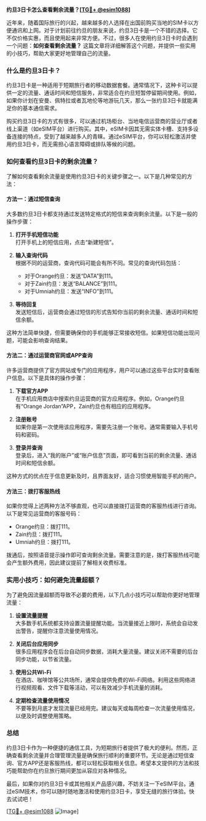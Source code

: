 **约旦3日卡怎么查看剩余流量？[[TG💪+ @esim1088](https://t.me/s/esim1088)]**

近年来，随着国际旅行的兴起，越来越多的人选择在出国前购买当地的SIM卡以方便通讯和上网。对于计划前往约旦的朋友来说，约旦3日卡是一个不错的选择。它不仅价格实惠，而且使用起来非常方便。不过，很多人在使用约旦3日卡时会遇到一个问题：**如何查看剩余流量？** 这篇文章将详细解答这个问题，并提供一些实用的小技巧，帮助大家更好地管理自己的流量。

### 什么是约旦3日卡？

约旦3日卡是一种适用于短期旅行者的移动数据套餐。通常情况下，这种卡可以提供一定的流量、通话时间和短信服务，非常适合在约旦短暂停留期间使用。例如，如果你计划在安曼、佩特拉或者瓦地伦等地游玩几天，那么一张约旦3日卡就能满足你的基本通信需求。

购买约旦3日卡的方式有很多，可以通过机场柜台、当地电信运营商的营业厅或者线上渠道（如eSIM平台）进行购买。其中，eSIM卡因其无需实体卡槽、支持多设备连接的特点，受到了越来越多人的青睐。通过eSIM平台，你可以轻松激活并使用约旦3日卡，而无需担心语言障碍或排队等候的问题。

### 如何查看约旦3日卡的剩余流量？

了解如何查看剩余流量是使用约旦3日卡的关键步骤之一。以下是几种常见的方法：

#### 方法一：通过短信查询

大多数约旦3日卡都支持通过发送特定格式的短信来查询剩余流量。以下是一般的操作步骤：

1. **打开手机短信功能**  
   打开手机上的短信应用，点击“新建短信”。

2. **输入查询代码**  
   根据不同的运营商，查询代码可能会有所不同。常见的查询代码包括：
   - 对于Orange约旦：发送“DATA”到111。
   - 对于Zain约旦：发送“BALANCE”到111。
   - 对于Umniah约旦：发送“INFO”到111。

3. **等待回复**  
   发送短信后，运营商会通过短信的形式告知你当前的剩余流量、通话时间和短信余额。

这种方法简单快捷，但需要确保你的手机能够正常接收短信。如果短信功能出现问题，可能会影响查询结果。

#### 方法二：通过运营商官网或APP查询

许多运营商提供了官方网站或专门的应用程序，用户可以通过这些平台实时查看账户信息。以下是具体的操作步骤：

1. **下载官方APP**  
   在手机应用商店中搜索约旦运营商的官方应用程序。例如，Orange约旦有“Orange Jordan”APP，Zain约旦也有相应的应用程序。

2. **注册账号**  
   如果你是第一次使用该应用程序，需要先注册一个账号。通常需要输入手机号码和密码。

3. **登录并查询**  
   登录后，进入“我的账户”或“账户信息”页面，即可看到当前的剩余流量、通话时间和短信余额。

这种方式的优点在于信息更新及时，且界面友好，适合习惯使用智能手机的用户。

#### 方法三：拨打客服热线

如果你觉得上述两种方法不够直观，也可以直接拨打运营商的客服热线进行咨询。以下是常见运营商的客服号码：

- Orange约旦：拨打111。
- Zain约旦：拨打111。
- Umniah约旦：拨打111。

拨通后，按照语音提示操作即可查询剩余流量。需要注意的是，拨打客服热线可能会产生额外费用，因此建议提前了解相关收费标准。

### 实用小技巧：如何避免流量超额？

为了避免因流量超额而导致不必要的费用，以下几点小技巧可以帮助你更好地管理流量：

1. **设置流量提醒**  
   大多数手机系统都支持设置流量提醒功能。当流量接近上限时，系统会自动发出警告，提醒你注意流量使用情况。

2. **关闭后台应用同步**  
   很多应用程序会在后台自动同步数据，消耗大量流量。建议关闭不需要的后台同步功能，以节省流量。

3. **使用公共Wi-Fi**  
   在酒店、咖啡馆等公共场所，通常会提供免费的Wi-Fi网络。利用这些网络进行视频观看、文件下载等活动，可以有效减少手机流量的消耗。

4. **定期检查流量使用情况**  
   不要等到月底才发现流量已经用完。建议每天或每周检查一次流量使用情况，以便及时调整使用策略。

### 总结

约旦3日卡作为一种便捷的通信工具，为短期旅行者提供了极大的便利。然而，正确查看剩余流量并合理管理流量是确保旅行顺利的重要环节。无论是通过短信查询、官方APP还是客服热线，都可以轻松获取相关信息。希望本文提供的方法和技巧能帮助你在约旦旅行期间更加从容应对各种情况。

最后，如果你对约旦3日卡或其他相关产品感兴趣，不妨关注一下eSIM平台。通过eSIM技术，你可以随时随地激活和使用约旦3日卡，享受无缝的旅行体验。快去试试吧！

[[TG💪+ @esim1088](https://t.me/s/esim1088) ![Image](https://i.postimg.cc/4NQfJmqS/Snipaste-2025-05-13-00-14-12.png)]